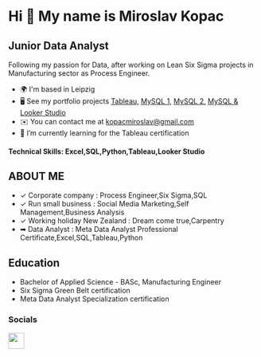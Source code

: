 

<!--
**kopacm/kopacm** is a ✨ _special_ ✨ repository because its `README.md` (this file) appears on your GitHub profile.

Here are some ideas to get you started:

- 🔭 I’m currently working on ...
- 🌱 I’m currently learning ...
- 👯 I’m looking to collaborate on ...
- 🤔 I’m looking for help with ...
- 💬 Ask me about ...
- 📫 How to reach me: ...
- 😄 Pronouns: ...
- ⚡ Fun fact: ...
-->
Hi 👋 My name is Miroslav Kopac
===============================

Junior Data Analyst
-------------------

Following my passion for Data, after working on Lean Six Sigma projects in Manufacturing sector as Process Engineer.

* 🌍  I'm based in Leipzig
* 🖥️  See my portfolio projects [Tableau,](http://github.com/kopacm/Tableau-Sales-Project) [MySQL 1,](https://github.com/kopacm/Amazon-SQL-Problems) [MySQL 2,](https://github.com/kopacm/SQL-Questions) [MySQL & Looker Studio](https://github.com/kopacm/Pizza_Project)
* ✉️  You can contact me at [kopacmiroslav@gmail.com](mailto:kopacmiroslav@gmail.com)
* 🌱  I’m currently learning for the Tableau certification

#### Technical Skills: Excel,SQL,Python,Tableau,Looker Studio

## ABOUT ME
- ✓ Corporate company : Process Engineer,Six Sigma,SQL
- ✓ Run small business : Social Media Marketing,Self Management,Business Analysis
- ✓ Working holiday New Zealand : Dream come true,Carpentry
- ➡ Data Analyst : Meta Data Analyst Professional Certificate,Excel,SQL,Tableau,Python

## Education 

- Bachelor of Applied Science - BASc, Manufacturing Engineer 
- Six Sigma Green Belt certification
- Meta Data Analyst Specialization certification

### Socials

<p align="left"> <a href="https://www.linkedin.com/in/in/miroslavkopac" target="_blank" rel="noreferrer"> <picture> <source media="(prefers-color-scheme: dark)" srcset="https://raw.githubusercontent.com/danielcranney/readme-generator/main/public/icons/socials/linkedin-dark.svg" /> <source media="(prefers-color-scheme: light)" srcset="https://raw.githubusercontent.com/danielcranney/readme-generator/main/public/icons/socials/linkedin.svg" /> <img src="https://raw.githubusercontent.com/danielcranney/readme-generator/main/public/icons/socials/linkedin.svg" width="32" height="32" /> </picture> </a></p>
